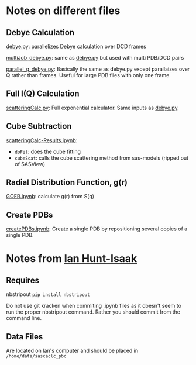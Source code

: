 # Notes on different files

## Debye Calculation
[debye.py](debye.py):
parallelizes Debye calculation over DCD frames

[multiJob_debye.py](multiJob_debye.py):
same as [debye.py](debye.py) but used with multi PDB/DCD pairs

[parallel_q_debye.py](parallel_q_debye.py):
Basically the same as debye.py except parallaizes over Q rather than frames. Useful for large PDB files with only one frame.

## Full I(Q) Calculation

[scatteringCalc.py](scatteringCalc.py):
Full exponential calculator. Same inputs as [debye.py](debye.py).

## Cube Subtraction

[scatteringCalc-Results.ipynb](scatteringCalc-Results.ipynb):
- `doFit`: does the cube fitting
- `cubeScat`: calls the cube scattering method from sas-models (ripped out of SASView)

## Radial Distribution Function, g(r)

[GOFR.ipynb](GOFR.ipynb):
calculate g(r) from S(q)

## Create PDBs

[createPDBs.ipynb](createPDBs.ipynb):
Create a single PDB by repositioning several copies of a single PDB.


# Notes from [Ian Hunt-Isaak](https://github.com/ianhi)
## Requires

nbstripout
`pip install nbstripout`

Do not use git kracken when commiting .ipynb files as it doesn't seem to run the proper nbstripout command.
Rather you should commit from the command line.

## Data Files
Are located on Ian's computer and should be placed in `/home/data/sascaclc_pbc`
